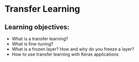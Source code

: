 # Transfer Learning

## Learning objectives:

- What is a transfer learning?
- What is fine-tuning?
- What is a frozen layer? How and why do you freeze a layer?
- How to use transfer learning with Keras applications
